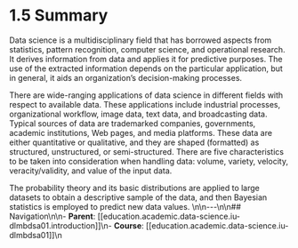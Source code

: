# 1.5 Summary

Data science is a multidisciplinary field that has borrowed aspects from statistics, pattern recognition, computer science, and operational research. It derives information from data and applies it for predictive purposes. The use of the extracted information depends on the particular application, but in general, it aids an organization’s decision-making processes.

There are wide-ranging applications of data science in different fields with respect to available data. These applications include industrial processes, organizational workflow, image data, text data, and broadcasting data. Typical sources of data are trademarked companies, governments, academic institutions, Web pages, and media platforms. These data are either quantitative or qualitative, and they are shaped (formatted) as structured, unstructured, or semi-structured. There are five characteristics to be taken into consideration when handling data: volume, variety, velocity, veracity/validity, and value of the input data.

The probability theory and its basic distributions are applied to large datasets to obtain a descriptive sample of the data, and then Bayesian statistics is employed to predict new data values.
\n\n---\n\n## Navigation\n\n- **Parent**: [[education.academic.data-science.iu-dlmbdsa01.introduction]]\n- **Course**: [[education.academic.data-science.iu-dlmbdsa01]]\n